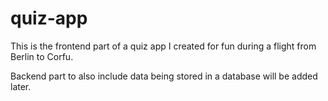 # quiz-app

This is the frontend part of a quiz app I created for fun during a flight from Berlin to Corfu.

Backend part to also include data being stored in a database will be added later.
